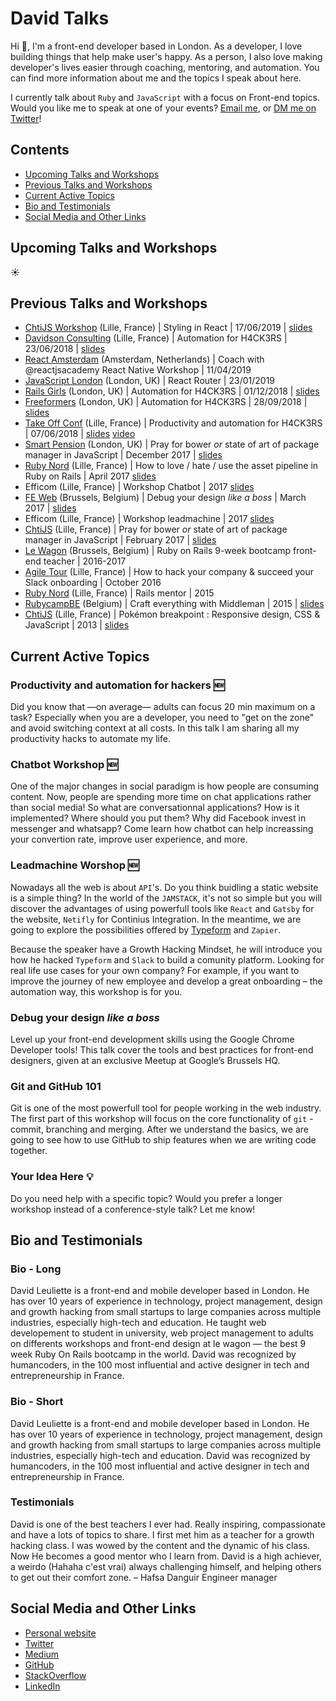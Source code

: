 # David Talks

Hi 👋,
I'm a front-end developer based in London.
As a developer, I love building things that help make user's happy.
As a person, I also love making developer's lives easier through coaching, mentoring, and automation.
You can find more information about me and the topics I speak about here.

I currently talk about `Ruby` and `JavaScript` with a focus on Front-end topics.
Would you like me to speak at one of your events? <a href="mailto:dleuliette@gmail.com">Email me</a>, or [DM me on Twitter](https://twitter.com/_flexbox)!

## Contents

* [Upcoming Talks and Workshops](#upcoming-talks-and-workshops)
* [Previous Talks and Workshops](#previous-talks-and-workshops)
* [Current Active Topics](#current-active-topics)
* [Bio and Testimonials](#bio-and-testimonials)
* [Social Media and Other Links](#social-media-and-other-links)

## Upcoming Talks and Workshops

☀️

## Previous Talks and Workshops

* [ChtiJS Workshop](http://chtijs.francejs.org/) (Lille, France) | Styling in React | 17/06/2019 | [slides](https://reactgraphql.academy/react/styling-in-react/)
* [Davidson Consulting](https://www.davidson.fr/) (Lille, France) | Automation for H4CK3RS | 23/06/2018 | [slides](http://bit.ly/automation-part1)
* [React Amsterdam](https://react.amsterdam/) (Amsterdam, Netherlands) | Coach with @reactjsacademy React Native Workshop | 11/04/2019
* [JavaScript London](https://www.meetup.com/JavaScript-London/) (London, UK) | React Router | 23/01/2019
* [Rails Girls](https://railsgirls.london/) (London, UK) | Automation for H4CK3RS | 01/12/2018 | [slides](http://bit.ly/automation-part1)
* [Freeformers](https://freeformers.com/) (London, UK) | Automation for H4CK3RS | 28/09/2018 | [slides](http://bit.ly/automation-part1)
* [Take Off Conf](http://takeoffconf.com/) (Lille, France) | Productivity and automation for H4CK3RS | 07/06/2018 | [slides](http://bit.ly/automation-hacker) [video](https://www.youtube.com/watch?v=7_CAqtqEaeo)
* [Smart Pension](https://autoenrolment.co.uk/) (London, UK) | Pray for bower _or_ state of art of package manager in JavaScript | December 2017 | [slides](http://courses.davidl.fr/presentations/yarn/)
* [Ruby Nord](http://ruby-nord.org/en/) (Lille, France) | How to love / hate / use the asset pipeline in Ruby on Rails | April 2017 [slides](https://courses.davidl.fr/presentations/sprockets/)
* Efficom (Lille, France) | Workshop Chatbot | 2017 [slides](https://courses.davidl.fr/presentations/robotsinmarch/03-chatbot.html)
* [FE Web](https://www.feweb.be/) (Brussels, Belgium) | Debug your design _like a boss_ | March 2017 | [slides](http://courses.davidl.fr/presentations/devtools/)
* Efficom (Lille, France) | Workshop leadmachine | 2017 [slides](https://courses.davidl.fr/presentations/robotsinmarch/03-chatbot.html)
* [ChtiJS](http://chtijs.francejs.org/) (Lille, France) | Pray for bower _or_ state of art of package manager in JavaScript | February 2017 | [slides](http://courses.davidl.fr/presentations/yarn/)
* [Le Wagon](http://lewagon.com/) (Brussels, Belgium) | Ruby on Rails 9-week bootcamp front-end teacher | 2016-2017
* [Agile Tour](http://2017.agiletour-lille.org/) (Lille, France) | How to hack your company & succeed your Slack onboarding | October 2016
* [Ruby Nord](http://ruby-nord.org/en/) (Lille, France) | Rails mentor | 2015
* [RubycampBE](http://rubycamp.rubybelgium.be/) (Belgium) | Craft everything with Middleman | 2015 | [slides](http://courses.davidl.fr/presentations/middleman/)
* [ChtiJS](http://chtijs.francejs.org/) (Lille, France) | Pokémon breakpoint : Responsive design, CSS & JavaScript | 2013 | [slides](http://flexbox.github.io/pokemon-breakpoint-pres/#/)

## Current Active Topics

### Productivity and automation for hackers 🆕

Did you know that —on average— adults can focus 20 min maximum on a task? Especially when you are a developer, you need to "get on the zone" and avoid switching context at all costs. In this talk I am sharing all my productivity hacks to automate my life.

### Chatbot Workshop 🆕

One of the major changes in social paradigm is how people are consuming content. Now, people are spending more time on chat applications rather than social media! So what are conversationnal applications? How is it implemented? Where should you put them? Why did Facebook invest in messenger and whatsapp? Come learn how chatbot can help increassing your convertion rate, improve user experience, and more.

### Leadmachine Worshop 🆕

Nowadays all the web is about `API`'s. Do you think buidling a static website is a simple thing?
In the world of the `JAMSTACK`, it's not so simple but you will discover the advantages of using powerfull tools like `React` and `Gatsby` for the website, `Netifly` for Continius Integration. In the meantime, we are going to explore the possibilities offered by [Typeform](http://referral.typeform.com/mzclYBD) and `Zapier`.

Because the speaker have a Growth Hacking Mindset, he will introduce you how he hacked `Typeform` and `Slack` to build a comunity platform.
Looking for real life use cases for your own company? For example, if you want to improve the journey of new employee and develop a great onboarding – the automation way, this workshop is for you.

### Debug your design _like a boss_

Level up your front-end development skills using the Google Chrome Developer tools!
This talk cover the tools and best practices for front-end designers, given at an exclusive Meetup at Google’s Brussels HQ.

### Git and GitHub 101

Git is one of the most powerfull tool for people working in the web industry. The first part of this workshop will focus on the core functionality of `git` - commit, branching and merging. After we understand the basics, we are going to see how to use GitHub to ship features when we are writing code together.

### Your Idea Here 💡

Do you need help with a specific topic? Would you prefer a longer workshop instead of a conference-style talk? Let me know!

## Bio and Testimonials

### Bio - Long

David Leuliette is a front-end and mobile developer based in London. He has over 10 years of experience in technology, project management, design and growth hacking from small startups to large companies across multiple industries, especially high-tech and education. He taught web developement to student in university, web project management to adults on differents workshops and front-end design at le wagon — the best 9 week Ruby On Rails bootcamp in the world. David was recognized by humancoders, in the 100 most influential and active designer in tech and entrepreneurship in France.

### Bio - Short

David Leuliette is a front-end and mobile developer based in London. He has over 10 years of experience in technology, project management, design and growth hacking from small startups to large companies across multiple industries, especially high-tech and education. David was recognized by humancoders, in the 100 most influential and active designer in tech and entrepreneurship in France.

### Testimonials

David is one of the best teachers I ever had. Really inspiring, compassionate and have a lots of topics to share. I first met him as a teacher for a growth hacking class. I was wowed by the content and the dynamic of his class. Now He becomes a good mentor who I learn from. David is a high achiever, a weirdo (Hahaha c'est vrai) always challenging himself, and helping others to get out their comfort zone.
– Hafsa Danguir Engineer manager

## Social Media and Other Links

* [Personal website](https://davidl.fr)
* [Twitter](https://twitter.com/_flexbox)
* [Medium](https://medium.com/@flexbox)
* [GitHub](https://github.com/flexbox)
* [StackOverflow](https://stackoverflow.com/users/4589729/david-leuliette?tab=profile)
* [LinkedIn](https://www.linkedin.com/in/david-leuliette-456701121)
